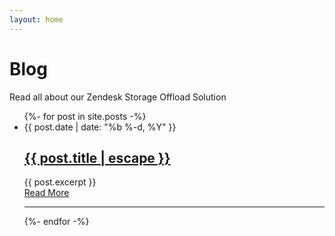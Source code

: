```yaml
---
layout: home
---
```


<div class="container max-w-screen-md py-24 md:py-28 mx-auto px-4 sm:px-6 lg:px-8">
    <h1 class="text-4xl font-black">Blog</h1>
    <p class="content-text text-lg mt-6">
    Read all about our Zendesk Storage Offload Solution
    </p>
  <ul class="mt-12">
    {%- for post in site.posts -%}
    <li class="mt-16 list-reset">
      <time class="uppercase text-xs text-gray-500 font-bold">{{ post.date | date: "%b %-d, %Y" }}</time>
      <h2 class="mt-1 text-2xl tracking-tight font-extrabold text-gray-900 sm:leading-none md:text-3xl">
        <a href="{{ post.url | relative_url }}">{{ post.title | escape }}</a>
      </h2>
      <div class="mt-6 post-content">{{ post.excerpt }}</div>
      <div class="mt-10">
        <a class="text-blue-500 uppercase text-sm tracking-wide font-black content-link" href="{{ post.url | relative_url }}">Read More</a>
      </div>
    </li>
    <hr class="w-full bg-gray-100 my-12" style="height: 1px;">
     {%- endfor -%}
  </ul>
</div>